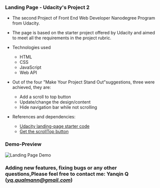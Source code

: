 

### Landing Page - Udacity's Project 2

- The second Project of Front End Web Developer Nanodegree Program from Udacity. 

- The page is based on the starter project offered by Udacity and aimed to meet all the requirements in the project rubric.

- Technologies used

    - HTML
    - CSS
    - JavaScript
    - Web API

- Out of the four "Make Your Project Stand Out"suggestions, three were achieved, they are:

    - Add a scroll to top button
    - Update/change the design/content
    - Hide navigation bar while not scrolling
         
     

-  References and dependencies:

    - [Udacity landing-page starter code](https://github.com/udacity/fend/tree/refresh-2019/projects/landing-page)
    - [Get the scrollTop button](https://www.w3schools.com/howto/howto_js_scroll_to_top.asp)



### Demo-Preview

![Landing Page Demo](https://github.com/Qinisfighting/Demo/blob/a9325404b671787ac7d141951bfa74fd8b01494a/landingPageDemo.JPG)



### Adding new features, fixing bugs or any other questions,Please feel free to contact me: **Yanqin Q** (*yq.qualmann@gmail.com*)


